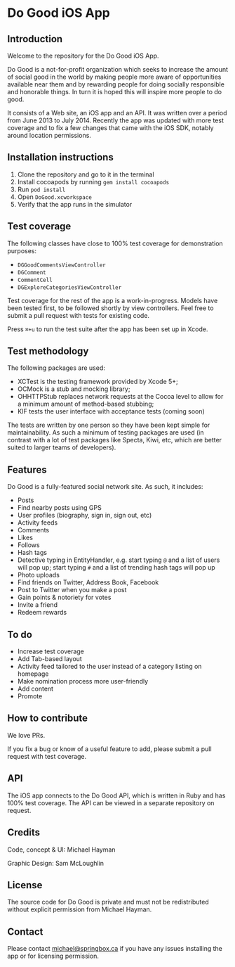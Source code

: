 Do Good iOS App
======

Introduction
---

Welcome to the repository for the Do Good iOS App.

Do Good is a not-for-profit organization which seeks to increase the amount
of social good in the world by making people more aware of opportunities
available near them and by rewarding people for doing socially responsible
and honorable things.  In turn it is hoped this will inspire more people to do good.

It consists of a Web site, an iOS app and an API.  It was written over a
period from June 2013 to July 2014.  Recently the app was updated with more test
coverage and to fix a few changes that came with the iOS SDK, notably
around location permissions.

Installation instructions
---

1. Clone the repository and go to it in the terminal
2. Install cocoapods by running `gem install cocoapods`
3. Run `pod install`
4. Open `DoGood.xcworkspace`
5. Verify that the app runs in the simulator

Test coverage
---

The following classes have close to 100% test coverage for demonstration purposes:

- `DGGoodCommentsViewController`
- `DGComment`
- `CommentCell`
- `DGExploreCategoriesViewController`

Test coverage for the rest of the app is a work-in-progress.  Models have been
tested first, to be followed shortly by view controllers. Feel free to submit
a pull request with tests for existing code.

Press `⌘+u` to run the test suite after the app has been set up in Xcode.

Test methodology
---

The following packages are used:

- XCTest is the testing framework provided by Xcode 5+;
- OCMock is a stub and mocking library;
- OHHTTPStub replaces network requests at the Cocoa level to allow for a
  minimum amount of method-based stubbing;
- KIF tests the user interface with acceptance tests (coming soon)

The tests are written by one person so they have been kept simple for maintainability.
As such a minimum of testing packages are used (in contrast with a lot of test packages
like Specta, Kiwi, etc, which are better suited to larger teams of developers).

Features
---

Do Good is a fully-featured social network site.  As such, it includes:

* Posts
* Find nearby posts using GPS
* User profiles (biography, sign in, sign out, etc)
* Activity feeds
* Comments
* Likes
* Follows
* Hash tags
* Detective typing in EntityHandler, e.g. start typing `@` and a list of users will pop up;
 start typing `#` and a list of trending hash tags will pop up
* Photo uploads
* Find friends on Twitter, Address Book, Facebook
* Post to Twitter when you make a post
* Gain points & notoriety for votes
* Invite a friend
* Redeem rewards

To do
---

* Increase test coverage
* Add Tab-based layout
* Activity feed tailored to the user instead of a category listing on homepage
* Make nomination process more user-friendly
* Add content
* Promote

How to contribute
---

We love PRs.

If you fix a bug or know of a useful feature to add, please submit a pull request
with test coverage.

API
---

The iOS app connects to the Do Good API, which is written in Ruby and has 100%
test coverage.  The API can be viewed in a separate repository on request.

Credits
---

Code, concept & UI: Michael Hayman

Graphic Design: Sam McLoughlin

License
---

The source code for Do Good is private and must not be redistributed without
explicit permission from Michael Hayman.

Contact
---

Please contact <michael@springbox.ca> if you have any issues installing the app or for licensing permission.

